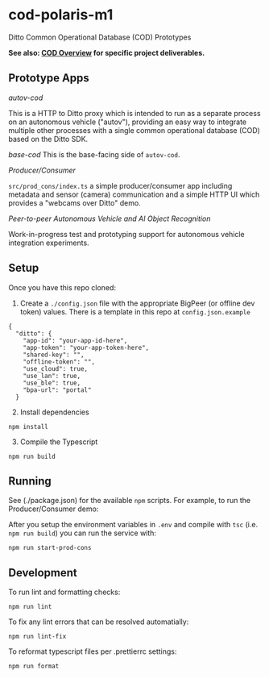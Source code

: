# cod-polaris-m1

Ditto Common Operational Database (COD) Prototypes

__See also: [COD Overview](docs/README.md) for specific project deliverables.__

## Prototype Apps


*autov-cod*

This is a HTTP to Ditto proxy which is intended to run as a separate process on
an autonomous vehicle ("autov"), providing an easy way to integrate multiple other
processes with a single common operational database (COD) based on the Ditto SDK.

*base-cod*
This is the base-facing side of `autov-cod`.

*Producer/Consumer*

`src/prod_cons/index.ts` a simple producer/consumer app including metadata and
sensor (camera) communication and a simple HTTP UI which provides a "webcams
over Ditto" demo.

*Peer-to-peer Autonomous Vehicle and AI Object Recognition*

Work-in-progress test and prototyping support for autonomous vehicle
integration experiments.

## Setup

Once you have this repo cloned:

1) Create a `./config.json` file with the appropriate BigPeer (or offline dev
token) values. There is a template in this repo at `config.json.example`

```
{
  "ditto": {
    "app-id": "your-app-id-here",
    "app-token": "your-app-token-here",
    "shared-key": "",
    "offline-token": "",
    "use_cloud": true,
    "use_lan": true,
    "use_ble": true,
    "bpa-url": "portal"
  }
```

2) Install dependencies

```
npm install
```

3) Compile the Typescript

```
npm run build
```
## Running

See (./package.json) for the available `npm` scripts. For example, to run the Producer/Consumer demo:

After you setup the environment variables in `.env` and compile with `tsc`
(i.e. `npm run build`) you can run the service with:

```
npm run start-prod-cons
```

## Development

To run lint and formatting checks:

```
npm run lint
```

To fix any lint errors that can be resolved automatially:

```
npm run lint-fix
```

To reformat typescript files per .prettierrc settings:

```
npm run format
```
